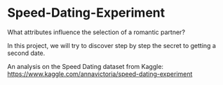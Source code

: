 # Speed-Dating-Experiment
What attributes influence the selection of a romantic partner?

In this project, we will try to discover step by step the secret to getting a second date.

An analysis on the Speed Dating dataset from Kaggle: https://www.kaggle.com/annavictoria/speed-dating-experiment

